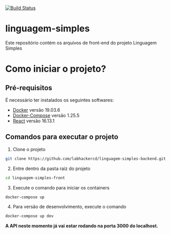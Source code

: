 [![Build Status](https://travis-ci.org/labhackercd/linguagem-simples-front.svg?branch=master)](https://travis-ci.org/labhackercd/linguagem-simples-frontend)

# linguagem-simples
Este repositório contém os arquivos de front-end do projeto Linguagem Simples


# Como iniciar o projeto?

## Pré-requisitos
É necessário ter instalados os seguintes softwares:
* [Docker](https://docs.docker.com/engine/install/) versão 19.03.6
* [Docker-Compose](https://docs.docker.com/compose/install/) versão 1.25.5
* [React](https://reactjs.org/) versão 16.13.1

## Comandos para executar o projeto
1. Clone o projeto
```bash
git clone https://github.com/labhackercd/linguagem-simples-backend.git
```
2. Entre dentro da pasta raiz do projeto
```bash
cd linguagem-simples-front
```

3. Execute o comando para iniciar os containers 
```bash
docker-compose up
```

4. Para versão de desenvolvimento, execute o comando 
```bash
docker-compose up dev
```
**A API neste momento já vai estar rodando na porta 3000 do localhost.**
